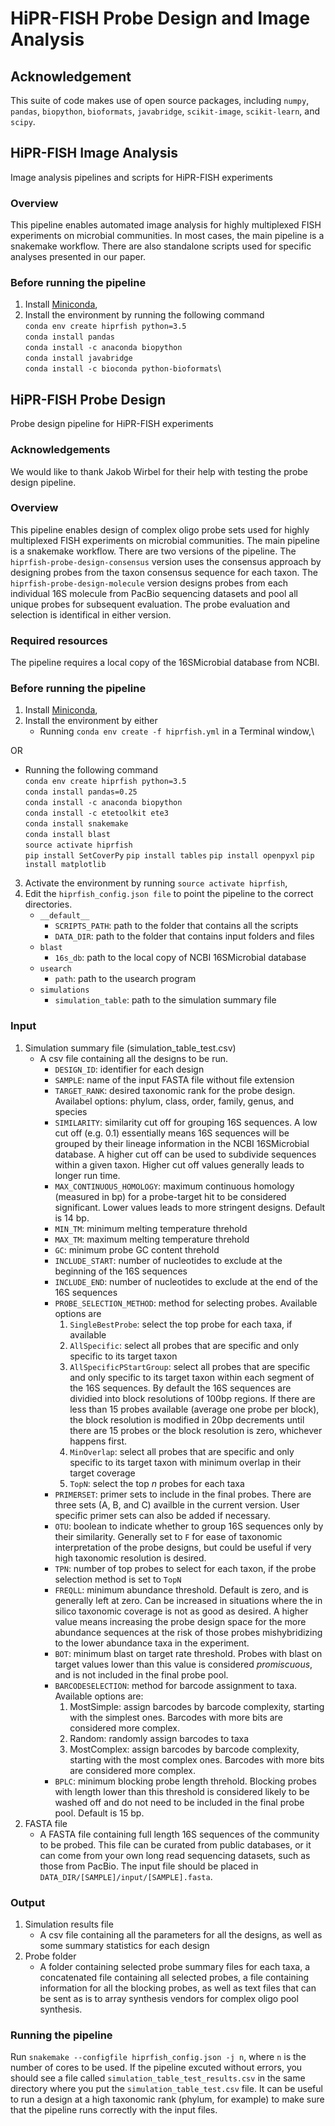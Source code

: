 # HiPR-FISH Probe Design and Image Analysis 

## Acknowledgement
This suite of code makes use of open source packages, including `numpy`, `pandas`, `biopython`, `bioformats`, `javabridge`, `scikit-image`, `scikit-learn`, and `scipy`.

## HiPR-FISH Image Analysis
Image analysis pipelines and scripts for HiPR-FISH experiments

### Overview

This pipeline enables automated image analysis for highly multiplexed FISH experiments on microbial communities. In most cases, the main pipeline is a snakemake workflow. There are also standalone scripts used for specific analyses presented in our paper.

### Before running the pipeline
1. Install [Miniconda](https://docs.conda.io/en/latest/miniconda.html),
2. Install the environment by running the following command\
     `conda env create hiprfish python=3.5`\
     `conda install pandas`\
     `conda install -c anaconda biopython`\
     `conda install javabridge`\
     `conda install -c bioconda python-bioformats`\

## HiPR-FISH Probe Design
Probe design pipeline for HiPR-FISH experiments

### Acknowledgements
We would like to thank Jakob Wirbel for their help with testing the probe design pipeline. 

### Overview

This pipeline enables design of complex oligo probe sets used for highly multiplexed FISH experiments on microbial communities. The main pipeline is a snakemake workflow. There are two versions of the pipeline. The `hiprfish-probe-design-consensus` version uses the consensus approach by designing probes from the taxon consensus sequence for each taxon. The `hiprfish-probe-design-molecule` version designs probes from each individual 16S molecule from PacBio sequencing datasets and pool all unique probes for subsequent evaluation. The probe evaluation and selection is identifical in either version.  

### Required resources

The pipeline requires a local copy of the 16SMicrobial database from NCBI.

### Before running the pipeline
1. Install [Miniconda](https://docs.conda.io/en/latest/miniconda.html),
2. Install the environment by either
   - Running `conda env create -f hiprfish.yml` in a Terminal window,\

  OR

   - Running the following command\
     `conda env create hiprfish python=3.5`\
     `conda install pandas=0.25`\
     `conda install -c anaconda biopython`\
     `conda install -c etetoolkit ete3`\
     `conda install snakemake`\
     `conda install blast`\
     `source activate hiprfish`\
     `pip install SetCoverPy`
     `pip install tables`
     `pip install openpyxl`
     `pip install matplotlib`
     

3. Activate the environment by running `source activate hiprfish`,
4. Edit the `hiprfish_config.json file` to point the pipeline to the correct directories.
   - `__default__`
      * `SCRIPTS_PATH`: path to the folder that contains all the scripts
      * `DATA_DIR`: path to the folder that contains input folders and files
   - `blast`
      * `16s_db`: path to the local copy of NCBI 16SMicrobial database
   -  `usearch`
      * `path`: path to the usearch program
   - `simulations`
      * `simulation_table`: path to the simulation summary file

### Input
1. Simulation summary file (simulation_table_test.csv)
   - A csv file containing all the designs to be run.
      * `DESIGN_ID`: identifier for each design
      * `SAMPLE`: name of the input FASTA file without file extension
      * `TARGET_RANK`: desired taxonomic rank for the probe design. Availabel options: phylum, class, order, family, genus, and species
      * `SIMILARITY`: similarity cut off for grouping 16S sequences. A low cut off (e.g. 0.1) essentially means 16S sequences will be grouped by their lineage information in the NCBI 16SMicrobial database. A higher cut off can be used to subdivide sequences within a given taxon. Higher cut off values generally leads to longer run time.
      * `MAX_CONTINUOUS_HOMOLOGY`: maximum continuous homology (measured in bp) for a probe-target hit to be considered significant. Lower values leads to more stringent designs. Default is 14 bp.
      * `MIN_TM`: minimum melting temperature threhold
      * `MAX_TM`: maximum melting temperature threhold
      * `GC`: minimum probe GC content threhold
      * `INCLUDE_START`: number of nucleotides to exclude at the beginning of the 16S sequences
      * `INCLUDE_END`: number of nucleotides to exclude at the end of the 16S sequences
      * `PROBE_SELECTION_METHOD`: method for selecting probes. Available options are
         1. `SingleBestProbe`: select the top probe for each taxa, if available
         2. `AllSpecific`: select all probes that are specific and only specific to its target taxon
         3. `AllSpecificPStartGroup`: select all probes that are specific and only specific to its target taxon within each segment of the 16S sequences. By default the 16S sequences are dividied into block resolutions of 100bp regions. If there are less than 15 probes available (average one probe per block), the block resolution is modified in 20bp decrements until there are 15 probes or the block resolution is zero, whichever happens first.
         4. `MinOverlap`: select all probes that are specific and only specific to its target taxon with minimum overlap in their target coverage
         5. `TopN`: select the top *n* probes for each taxa
       * `PRIMERSET`: primer sets to include in the final probes. There are three sets (A, B, and C) availble in the current version. User specific primer sets can also be added if necessary.
       * `OTU`: boolean to indicate whether to group 16S sequences only by their similarity. Generally set to `F` for ease of taxonomic interpretation of the probe designs, but could be useful if very high taxonomic resolution is desired.
       * `TPN`: number of top probes to select for each taxon, if the probe selection method is set to `TopN`
       * `FREQLL`: minimum abundance threshold. Default is zero, and is generally left at zero. Can be increased in situations where the in silico taxonomic coverage is not as good as desired. A higher value means increasing the probe design space for the more abundance sequences at the risk of those probes mishybridizing to the lower abundance taxa in the experiment.
       * `BOT`: minimum blast on target rate threshold. Probes with blast on target values lower than this value is considered *promiscuous*, and is not included in the final probe pool.
       * `BARCODESELECTION`: method for barcode assignment to taxa. Available options are:
         1. MostSimple: assign barcodes by barcode complexity, starting with the simplest ones. Barcodes with more bits are considered more complex.
         2. Random: randomly assign barcodes to taxa
         3. MostComplex: assign barcodes by barcode complexity, starting with the most complex ones. Barcodes with more bits are considered more complex.
       * `BPLC`: minimum blocking probe length threhold. Blocking probes with length lower than this threshold is considered likely to be washed off and do not need to be included in the final probe pool. Default is 15 bp.
2. FASTA file
   - A FASTA file containing full length 16S sequences of the community to be probed. This file can be curated from public databases, or it can come from your own long read sequencing datasets, such as those from PacBio. The input file should be placed in `DATA_DIR/[SAMPLE]/input/[SAMPLE].fasta`.


### Output

1. Simulation results file
   - A csv file containing all the parameters for all the designs, as well as some summary statistics for each design
2. Probe folder
   - A folder containing selected probe summary files for each taxa, a concatenated file containing all selected probes, a file containing information for all the blocking probes, as well as text files that can be sent as is to array synthesis vendors for complex oligo pool synthesis.

### Running the pipeline
Run `snakemake --configfile hiprfish_config.json -j n`, where `n` is the number of cores to be used. If the pipeline excuted without errors, you should see a file called `simulation_table_test_results.csv` in the same directory where you put the `simulation_table_test.csv` file. It can be useful to run a design at a high taxonomic rank (phylum, for example) to make sure that the pipeline runs correctly with the input files.
